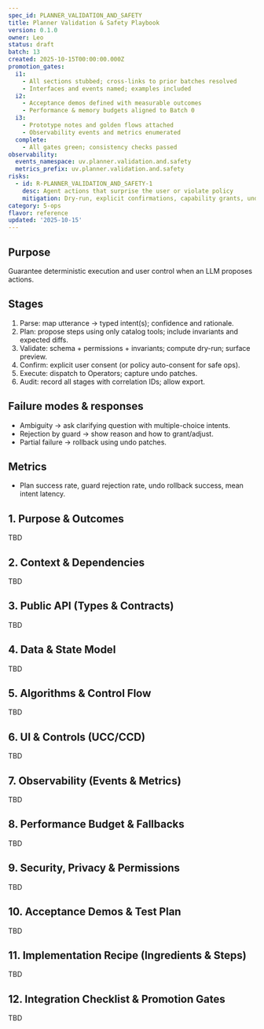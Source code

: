 ```yaml
---
spec_id: PLANNER_VALIDATION_AND_SAFETY
title: Planner Validation & Safety Playbook
version: 0.1.0
owner: Leo
status: draft
batch: 13
created: 2025-10-15T00:00:00.000Z
promotion_gates:
  i1:
    - All sections stubbed; cross-links to prior batches resolved
    - Interfaces and events named; examples included
  i2:
    - Acceptance demos defined with measurable outcomes
    - Performance & memory budgets aligned to Batch 0
  i3:
    - Prototype notes and golden flows attached
    - Observability events and metrics enumerated
  complete:
    - All gates green; consistency checks passed
observability:
  events_namespace: uv.planner.validation.and.safety
  metrics_prefix: uv.planner.validation.and.safety
risks:
  - id: R-PLANNER_VALIDATION_AND_SAFETY-1
    desc: Agent actions that surprise the user or violate policy
    mitigation: Dry-run, explicit confirmations, capability grants, undo-first policy
category: 5-ops
flavor: reference
updated: '2025-10-15'
---
```


## Purpose
Guarantee deterministic execution and user control when an LLM proposes actions.

## Stages
1. Parse: map utterance → typed intent(s); confidence and rationale.
2. Plan: propose steps using only catalog tools; include invariants and expected diffs.
3. Validate: schema + permissions + invariants; compute dry-run; surface preview.
4. Confirm: explicit user consent (or policy auto-consent for safe ops).
5. Execute: dispatch to Operators; capture undo patches.
6. Audit: record all stages with correlation IDs; allow export.

## Failure modes & responses
- Ambiguity → ask clarifying question with multiple-choice intents.
- Rejection by guard → show reason and how to grant/adjust.
- Partial failure → rollback using undo patches.

## Metrics
- Plan success rate, guard rejection rate, undo rollback success, mean intent latency.

## 1. Purpose & Outcomes
TBD


## 2. Context & Dependencies
TBD


## 3. Public API (Types & Contracts)
TBD


## 4. Data & State Model
TBD


## 5. Algorithms & Control Flow
TBD


## 6. UI & Controls (UCC/CCD)
TBD


## 7. Observability (Events & Metrics)
TBD


## 8. Performance Budget & Fallbacks
TBD


## 9. Security, Privacy & Permissions
TBD


## 10. Acceptance Demos & Test Plan
TBD


## 11. Implementation Recipe (Ingredients & Steps)
TBD


## 12. Integration Checklist & Promotion Gates
TBD
